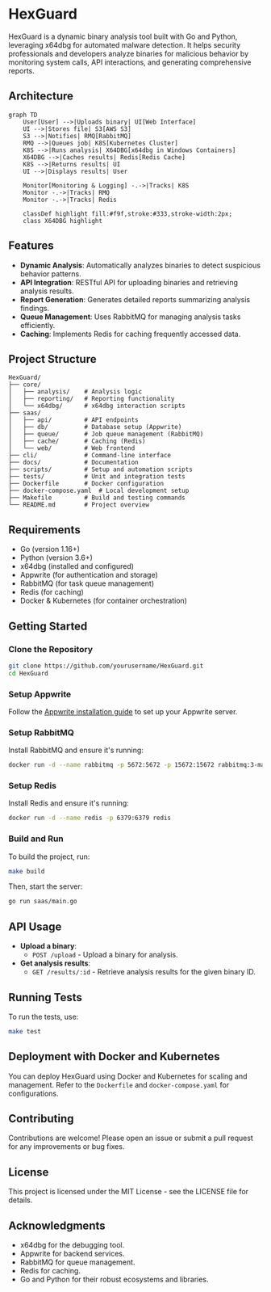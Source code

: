 # HexGuard

HexGuard is a dynamic binary analysis tool built with Go and Python, leveraging x64dbg for automated malware detection. It helps security professionals and developers analyze binaries for malicious behavior by monitoring system calls, API interactions, and generating comprehensive reports.

## Architecture

```
graph TD
    User[User] -->|Uploads binary| UI[Web Interface]
    UI -->|Stores file| S3[AWS S3]
    S3 -->|Notifies| RMQ[RabbitMQ]
    RMQ -->|Queues job| K8S[Kubernetes Cluster]
    K8S -->|Runs analysis| X64DBG[x64dbg in Windows Containers]
    X64DBG -->|Caches results| Redis[Redis Cache]
    K8S -->|Returns results| UI
    UI -->|Displays results| User

    Monitor[Monitoring & Logging] -.->|Tracks| K8S
    Monitor -.->|Tracks| RMQ
    Monitor -.->|Tracks| Redis

    classDef highlight fill:#f9f,stroke:#333,stroke-width:2px;
    class X64DBG highlight
```


## Features

- **Dynamic Analysis**: Automatically analyzes binaries to detect suspicious behavior patterns.
- **API Integration**: RESTful API for uploading binaries and retrieving analysis results.
- **Report Generation**: Generates detailed reports summarizing analysis findings.
- **Queue Management**: Uses RabbitMQ for managing analysis tasks efficiently.
- **Caching**: Implements Redis for caching frequently accessed data.

## Project Structure

```
HexGuard/
├── core/
│   ├── analysis/    # Analysis logic
│   ├── reporting/   # Reporting functionality
│   └── x64dbg/      # x64dbg interaction scripts
├── saas/
│   ├── api/         # API endpoints
│   ├── db/          # Database setup (Appwrite)
│   ├── queue/       # Job queue management (RabbitMQ)
│   ├── cache/       # Caching (Redis)
│   └── web/         # Web frontend
├── cli/             # Command-line interface
├── docs/            # Documentation
├── scripts/         # Setup and automation scripts
├── tests/           # Unit and integration tests
├── Dockerfile       # Docker configuration
├── docker-compose.yaml  # Local development setup
├── Makefile         # Build and testing commands
└── README.md        # Project overview
```

## Requirements

- Go (version 1.16+)
- Python (version 3.6+)
- x64dbg (installed and configured)
- Appwrite (for authentication and storage)
- RabbitMQ (for task queue management)
- Redis (for caching)
- Docker & Kubernetes (for container orchestration)

## Getting Started

### Clone the Repository

```bash
git clone https://github.com/yourusername/HexGuard.git
cd HexGuard
```

### Setup Appwrite

Follow the [Appwrite installation guide](https://appwrite.io/docs/installation) to set up your Appwrite server.

### Setup RabbitMQ

Install RabbitMQ and ensure it's running:

```bash
docker run -d --name rabbitmq -p 5672:5672 -p 15672:15672 rabbitmq:3-management
```

### Setup Redis

Install Redis and ensure it's running:

```bash
docker run -d --name redis -p 6379:6379 redis
```

### Build and Run

To build the project, run:

```bash
make build
```

Then, start the server:

```bash
go run saas/main.go
```

## API Usage

- **Upload a binary**:
  - `POST /upload` - Upload a binary for analysis.
- **Get analysis results**:
  - `GET /results/:id` - Retrieve analysis results for the given binary ID.

## Running Tests

To run the tests, use:

```bash
make test
```

## Deployment with Docker and Kubernetes

You can deploy HexGuard using Docker and Kubernetes for scaling and management. Refer to the `Dockerfile` and `docker-compose.yaml` for configurations.

## Contributing

Contributions are welcome! Please open an issue or submit a pull request for any improvements or bug fixes.

## License

This project is licensed under the MIT License - see the LICENSE file for details.

## Acknowledgments

- x64dbg for the debugging tool.
- Appwrite for backend services.
- RabbitMQ for queue management.
- Redis for caching.
- Go and Python for their robust ecosystems and libraries.
